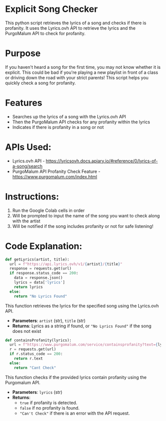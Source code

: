# Explicit Song Checker
This python script retrieves the lyrics of a song and checks if there is profanity. It uses the Lyrics.ovh API to retrieve the lyrics and the PurgoMalum API to check for profanity.

# Purpose
If you haven't heard a song for the first time, you may not know whether it is explicit. This could be bad if you're playing a new playlist in front of a class or driving down the road with your strict parents! This script helps you quickly check a song for profanity.

# Features

- Searches up the lyrics of a song with the Lyrics.ovh API
- Then the PurgoMalum API checks for any profanity within the lyrics
- Indicates if there is profanity in a song or not

# APIs Used:

- Lyrics.ovh API - https://lyricsovh.docs.apiary.io/#reference/0/lyrics-of-a-song/search
- PurgoMalum API Profanity Check Feature - https://www.purgomalum.com/index.html

# Instructions:

1. Run the Google Colab cells in order
2. Will be prompted to input the name of the song you want to check along with the artist
3. Will be notified if the song includes profanity or not for safe listening!

# Code Explanation:

```python
def getLyrics(artist, title):
  url = f"https://api.lyrics.ovh/v1/{artist}/{title}"
  response = requests.get(url) 
  if response.status_code == 200:
    data = response.json()
    lyrics = data['lyrics']
    return lyrics
  else: 
    return "No Lyrics Found"
```

This function retrieves the lyrics for the specified song using the Lyrics.ovh API.

- **Parameters**: `artist` (str), `title` (str)
- **Returns**: Lyrics as a string if found, or `"No Lyrics Found"` if the song does not exist

```python
def containsProfanity(lyrics):
  url = f"https://www.purgomalum.com/service/containsprofanity?text={lyrics}"
  r = requests.get(url)
  if r.status_code == 200:
    return r.text 
  else:
    return "Cant Check"
```

This function checks if the provided lyrics contain profanity using the Purgomalum API.

- **Parameters**: `lyrics` (str)
- **Returns**:
    - `true` if profanity is detected.
    - `false` if no profanity is found.
    - `"Can't Check"` if there is an error with the API request.
